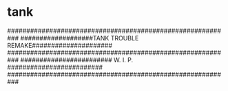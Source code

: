 # tank

###########################################################
###################TANK TROUBLE REMAKE#####################
###########################################################
######################## W. I. P. #########################
###########################################################
